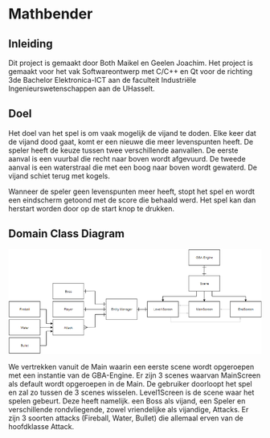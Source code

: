 # Mathbender

## Inleiding
Dit project is gemaakt door Both Maikel en Geelen Joachim.
Het project is gemaakt voor het vak Softwareontwerp met C/C++ en Qt voor de richting 3de Bachelor Elektronica-ICT aan de faculteit Industriële Ingenieurswetenschappen aan de UHasselt.

## Doel
Het doel van het spel is om vaak mogelijk de vijand te doden. Elke keer dat de vijand dood gaat, komt er een nieuwe die meer levenspunten heeft.
De speler heeft de keuze tussen twee verschillende aanvallen. De eerste aanval is een vuurbal die recht naar boven wordt afgevuurd. De tweede aanval is een waterstraal die met een boog naar boven wordt gewaterd. 
De vijand schiet terug met kogels. 

Wanneer de speler geen levenspunten meer heeft, stopt het spel en wordt een eindscherm getoond met de score die behaald werd. Het spel kan dan herstart worden door op de start knop te drukken.

## Domain Class Diagram

![Image of Domain Class Diagram](https://github.com/maikelboth/cpp-project/blob/master/mathbender/MathbenderUML.png)

We vertrekken vanuit de Main waarin een eerste scene wordt opgeroepen met een instantie van de GBA-Engine. Er zijn 3 scenes waarvan MainScreen als default wordt opgeroepen in de Main. De gebruiker doorloopt het spel en zal zo tussen de 3 scenes wisselen. Level1Screen is de scene waar het spelen gebeurt. Deze heeft namelijk. een Boss als vijand, een Speler en verschillende rondvliegende, zowel vriendelijke als vijandige, Attacks. Er zijn 3 soorten attacks (Fireball, Water, Bullet) die allemaal erven van de hoofdklasse Attack.
